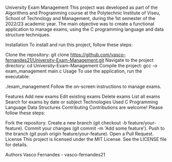 University Exam Management
This project was developed as part of the Algorithms and Programming course at the Polytechnic Institute of Viseu, School of Technology and Management, during the 1st semester of the 2022/23 academic year. The main objective was to create a functional application to manage exams, using the C programming language and data structure techniques.

Installation
To install and run this project, follow these steps:

Clone the repository:
git clone https://github.com/vasco-fernandes21/University-Exam-Management.git
Navigate to the project directory:
cd University-Exam-Management
Compile the project:
gcc -o exam_management main.c
Usage
To use the application, run the executable:

./exam_management
Follow the on-screen instructions to manage exams.

Features
Add new exams
Edit existing exams
Delete exams
List all exams
Search for exams by date or subject
Technologies Used
C Programming Language
Data Structures
Contributing
Contributions are welcome! Please follow these steps:

Fork the repository.
Create a new branch (git checkout -b feature/your-feature).
Commit your changes (git commit -m 'Add some feature').
Push to the branch (git push origin feature/your-feature).
Open a Pull Request.
License
This project is licensed under the MIT License. See the LICENSE file for details.

Authors
Vasco Fernandes - vasco-fernandes21

